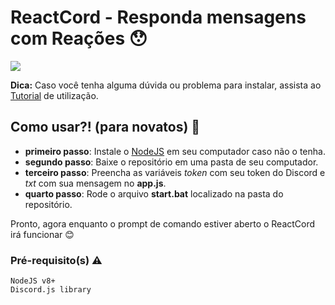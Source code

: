 # ReactCord - Responda mensagens com Reações 😯
<img src="https://i.imgur.com/DyJe4yJ.gif">

__Dica:__ Caso você tenha alguma dúvida ou problema para instalar, assista ao [Tutorial](https://yt.be/) de utilização.

## Como usar?! (para novatos) 🤔

* __primeiro passo__: Instale o [NodeJS](https://nodejs.org/en/) em seu computador caso não o tenha.
* __segundo passo__: Baixe o repositório em uma pasta de seu computador.
* __terceiro passo__: Preencha as variáveis _token_ com seu token do Discord e _txt_ com sua mensagem no __app.js__.
* __quarto passo__: Rode o arquivo __start.bat__ localizado na pasta do repositório.

Pronto, agora enquanto o prompt de comando estiver aberto o ReactCord irá funcionar 😊

### Pré-requisito(s) ⚠

```
NodeJS v8+
Discord.js library
```
